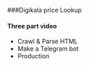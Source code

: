 ###Digikala price Lookup

#### Three part video

- Crawl & Parse HTML
- Make a Telegram bot
- Production